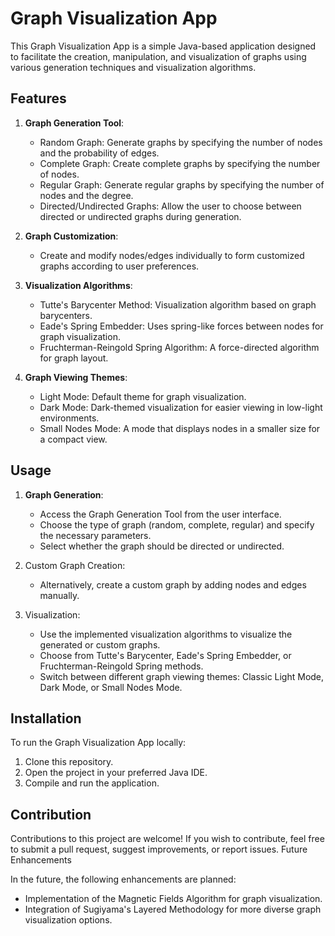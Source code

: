 # Graph Visualization App

This Graph Visualization App is a simple Java-based application designed to facilitate the creation, manipulation, and visualization of graphs using various generation techniques and visualization algorithms.

## Features

1. **Graph Generation Tool**:
   - Random Graph: Generate graphs by specifying the number of nodes and the probability of edges.
   - Complete Graph: Create complete graphs by specifying the number of nodes.
   - Regular Graph: Generate regular graphs by specifying the number of nodes and the degree.
   - Directed/Undirected Graphs: Allow the user to choose between directed or undirected graphs during generation.

2. **Graph Customization**:
   - Create and modify nodes/edges individually to form customized graphs according to user preferences.

3. **Visualization Algorithms**:
   - Tutte's Barycenter Method: Visualization algorithm based on graph barycenters.
   - Eade's Spring Embedder: Uses spring-like forces between nodes for graph visualization.
   - Fruchterman-Reingold Spring Algorithm: A force-directed algorithm for graph layout.

4. **Graph Viewing Themes**:
   - Light Mode: Default theme for graph visualization.
   - Dark Mode: Dark-themed visualization for easier viewing in low-light environments.
   - Small Nodes Mode: A mode that displays nodes in a smaller size for a compact view.

## Usage

1. **Graph Generation**:
   - Access the Graph Generation Tool from the user interface.
   - Choose the type of graph (random, complete, regular) and specify the necessary parameters.
   - Select whether the graph should be directed or undirected.

2. Custom Graph Creation:
   - Alternatively, create a custom graph by adding nodes and edges manually.

3. Visualization:
   - Use the implemented visualization algorithms to visualize the generated or custom graphs.
   - Choose from Tutte's Barycenter, Eade's Spring Embedder, or Fruchterman-Reingold Spring methods.
   - Switch between different graph viewing themes: Classic Light Mode, Dark Mode, or Small Nodes Mode.

## Installation

To run the Graph Visualization App locally:

1. Clone this repository.
2. Open the project in your preferred Java IDE.
3. Compile and run the application.

## Contribution

Contributions to this project are welcome! If you wish to contribute, feel free to submit a pull request, suggest improvements, or report issues.
Future Enhancements

In the future, the following enhancements are planned:

- Implementation of the Magnetic Fields Algorithm for graph visualization.
- Integration of Sugiyama's Layered Methodology for more diverse graph visualization options.
